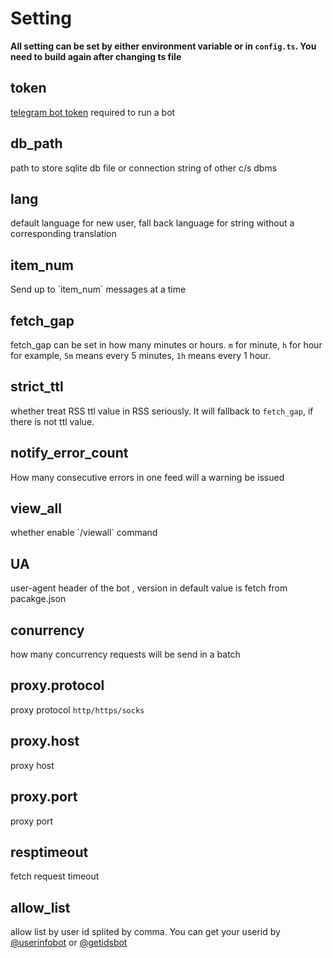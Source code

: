# Setting

<style>
    .page-content h2 {
        margin-top: 2rem;
    }
</style>

**All setting can be set by either environment variable or in `config.ts`. You need to build again after changing ts file**

## token

<ConfigItem required="true" setting="token" env="RSSBOT_TOKEN">
    <a href=https://core.telegram.org/bots#3-how-do-i-create-a-bot rel="noreffer noopener" >telegram bot token</a> required to run a bot
</ConfigItem>

## db_path

<ConfigItem setting="db_path" env="RSSBOT_DB_PATH" defaultValue="data/database.db">
    path to store sqlite db file or connection string of other c/s dbms
</ConfigItem>

## lang

<ConfigItem setting="lang" env="RSSBOT_LANG" defaultValue="zh-CN">
    default language for new user, fall back language for string without a corresponding translation
</ConfigItem>

## item_num

<ConfigItem setting="item_num" env="RSSBOT_ITEM_NUM" defaultValue="10">
    Send up to `item_num` messages at a time
</ConfigItem>

## fetch_gap

<ConfigItem setting="item_num" env="RSSBOT_FETCH_GAP" defaultValue="5m">
    fetch_gap can be set in how many minutes or hours.
    <code>m</code> for minute, <code>h</code> for hour for example, <code>5m</code> means every 5 minutes, <code>1h</code> means every 1 hour.
</ConfigItem>

## strict_ttl

<ConfigItem setting="strict_ttl" env="RSSBOT_STRICT_TTL" defaultValue="true">
    whether treat RSS ttl value in RSS seriously. It will fallback to <code>fetch_gap</code>, if there is not ttl value.
</ConfigItem>


## notify_error_count

<ConfigItem setting="notify_error_count" env="NOTIFY_ERR_COUNT" defaultValue="5">
    How many consecutive errors in one feed will a warning be issued
</ConfigItem>

## view_all

<ConfigItem setting="view_all" env="RSSBOT_VIEW_ALL" defaultValue="false">
    whether enable `/viewall` command
</ConfigItem>

## UA

<ConfigItem setting="UA" env="RSSBOT_UA" defaultValue="Mozilla/5.0  NodeRSSBot v${version}(https://github.com/fengkx/NodeRSSBot)">
    user-agent header of the bot , version in default value is fetch from pacakge.json
</ConfigItem>

## conurrency

<ConfigItem setting="concurrency" env="RSSBOT_CONCURRENCY" defaultValue="200">
    how many concurrency requests will be send in a batch
</ConfigItem>

## proxy.protocol

<ConfigItem setting="proxy.protocol" env="PROXY_PROTOCOL" defaultValue="null">
    proxy protocol <code>http/https/socks</code>
</ConfigItem>

## proxy.host

<ConfigItem setting="proxy.host" env="PROXY_HOST" defaultValue="null">
    proxy host
</ConfigItem>

## proxy.port

<ConfigItem setting="proxy.port" env="PROXY_PORT" defaultValue="null">
    proxy port
</ConfigItem>

## resptimeout

<ConfigItem setting="resptimeout" env="RSSBOT_RESP_TIMEOUT" defaultValue="40(s)">
    fetch request timeout 
</ConfigItem>

## allow_list

<ConfigItem setting="allow_list" env="RSSBOT_ALLOW_LIST" defaultValue="null">
    allow list by user id splited by comma. You can get your userid by <a href="https://t.me/userinfobot" rel="nofollow">@userinfobot</a> or <a href="https://t.me/getidsbot" rel="nofollow">@getidsbot</a>
</ConfigItem>
